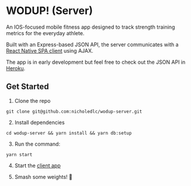 # WODUP! (Server)
An IOS-focused mobile fitness app designed to track strength training metrics for the everyday athlete.

Built with an Express-based JSON API, the server communicates with a [React Native SPA client](https://github.com/nicholedlc/wodup-client-mobile) using AJAX.

The app is in early development but feel free to check out the JSON API in [Heroku](https://wodup-express.herokuapp.com/api/exercises).


## Get Started
1. Clone the repo

  `git clone git@github.com:nicholedlc/wodup-server.git`

2. Install dependencies

  `cd wodup-server && yarn install && yarn db:setup`

3. Run the command:

  `yarn start`

4. Start the [client app](https://github.com/nicholedlc/wodup-server)

5. Smash some weights! 💪
